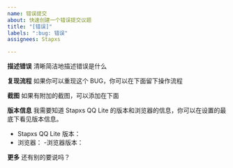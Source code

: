 ```yaml
---
name: 错误提交
about: 快速创建一个错误提交议题
title: "[错误]"
labels: ":bug: 错误"
assignees: Stapxs

---
```


**描述错误**
清晰简洁地描述错误是什么

**复现流程**
如果你可以重现这个 BUG，你可以在下面留下操作流程

**截图**
如果有附加的截图，可以添加在下面

**版本信息**
我需要知道 Stapxs QQ Lite 的版本和浏览器的信息，你可以在设置的最底下看见版本信息。
- Stapxs QQ Lite 版本：
- 浏览器：
-浏览器版本：

**更多**
还有别的要说吗？
